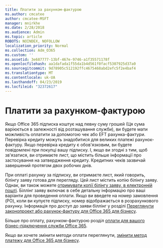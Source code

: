 ```yaml
---
title: Платити за рахунком-фактурою
ms.author: cmcatee
author: cmcatee-MSFT
manager: mnirkhe
ms.date: 2/28/2018
ms.audience: Admin
ms.topic: article
ROBOTS: NOINDEX, NOFOLLOW
localization_priority: Normal
ms.collection: Adm_O365
ms.custom: ''
ms.assetid: 3e687777-13bf-467e-9746-a1f35571178f
ms.openlocfilehash: aa1dafada1f55da1b4d561f0facf5307925d37a0
ms.sourcegitcommit: 9d78905c512192ffc4675468abd2efc5f2e4baf4
ms.translationtype: MT
ms.contentlocale: uk-UA
ms.lasthandoff: 04/23/2019
ms.locfileid: "32372617"
---
```

# <a name="pay-by-invoice"></a>Платити за рахунком-фактурою

Якщо Office 365 підписка коштує над певну суму грошей (Ця сума варіюється в залежності від розташування служби), ви будете мати можливість оплатити за допомогою чек або EFT рахунка-фактури. Перевірка кредиту можуть знадобитися для великих платежі рахунок-фактуру. Якщо перевірка кредиту є обов'язковим, ви будете повідомлені при покупці вашу підписку. І, якщо ви згодні з тим, щоб зв'язатися, ви отримаєте лист, що містить більше інформації про застосування на затвердження кредиту. Кредитних чеків зазвичай завершений протягом двох робочих днів.
  
При оплаті рахунку за підписку, ви отримаєте лист, який говорить, білінгу заяву готова для перегляду. Цей лист містить копію білінгу заяву. Однак, ви також можете [отримувати копії білінгу заяву, в електронній пошті](https://support.office.com/article/734f4aab-df2d-4e9b-8cb1-691910bde216). Біллінг заяву включає в себе детальну інформацію про ваші варіанти для проведення оплати. Якщо ви введете на номер замовлення (PO), коли ви купуєте підписку, номер відображається в розрахункового рахунку. Інформація про доступ до заяви біллінг у розділі [Переглянути законопроект або рахунок-фактуру для Office 365 для бізнесу](https://support.office.com/article/2ae3ea58-4fce-4592-91d6-46e9ae3ec218).
  
Більше про оплату, рахунком-фактурою розділ [оплати для вашого бізнес-підключення служби Office 365](https://support.office.com/article/734f4aab-df2d-4e9b-8cb1-691910bde216).
  
Якщо ви хочете змінити методи оплати переглянути, [змінити метод платежу для Office 365 для бізнесу](https://support.office.com/article/8652f539-3123-4a8f-b9bd-6aa2f0e0372d).
  

